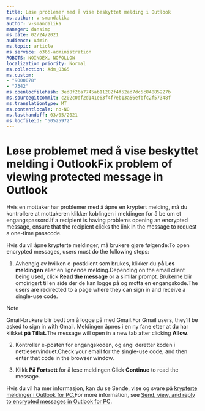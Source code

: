 ```yaml
---
title: Løse problemer med å vise beskyttet melding i Outlook
ms.author: v-smandalika
author: v-smandalika
manager: dansimp
ms.date: 02/24/2021
audience: Admin
ms.topic: article
ms.service: o365-administration
ROBOTS: NOINDEX, NOFOLLOW
localization_priority: Normal
ms.collection: Adm_O365
ms.custom:
- "9000078"
- "7342"
ms.openlocfilehash: 3ed8f26a7745ab11282f4f52ad7dc5c84885227b
ms.sourcegitcommit: c202c0df2d141e63f4f7eb13a56efbfc2f57348f
ms.translationtype: MT
ms.contentlocale: nb-NO
ms.lasthandoff: 03/05/2021
ms.locfileid: "50525972"
---
```

# <a name="fix-problem-of-viewing-protected-message-in-outlook"></a><span data-ttu-id="caef4-102">Løse problemet med å vise beskyttet melding i Outlook</span><span class="sxs-lookup"><span data-stu-id="caef4-102">Fix problem of viewing protected message in Outlook</span></span>

<span data-ttu-id="caef4-103">Hvis en mottaker har problemer med å åpne en kryptert melding, må du kontrollere at mottakeren klikker koblingen i meldingen for å be om et engangspassord.</span><span class="sxs-lookup"><span data-stu-id="caef4-103">If a recipient is having problems opening an encrypted message, ensure that the recipient clicks the link in the message to request a one-time passcode.</span></span>

<span data-ttu-id="caef4-104">Hvis du vil åpne krypterte meldinger, må brukere gjøre følgende:</span><span class="sxs-lookup"><span data-stu-id="caef4-104">To open encrypted messages, users must do the following steps:</span></span>

1. <span data-ttu-id="caef4-105">Avhengig av hvilken e-postklient som brukes, klikker du **på Les meldingen** eller en lignende melding.</span><span class="sxs-lookup"><span data-stu-id="caef4-105">Depending on the email client being used, click **Read the message** or a similar prompt.</span></span> <span data-ttu-id="caef4-106">Brukerne blir omdirigert til en side der de kan logge på og motta en engangskode.</span><span class="sxs-lookup"><span data-stu-id="caef4-106">The users are redirected to a page where they can sign in and receive a single-use code.</span></span>

> [!NOTE]
> <span data-ttu-id="caef4-107">Gmail-brukere blir bedt om å logge på med Gmail.</span><span class="sxs-lookup"><span data-stu-id="caef4-107">For Gmail users, they'll be asked to sign in with Gmail.</span></span> <span data-ttu-id="caef4-108">Meldingen åpnes i en ny fane etter at du har klikket **på Tillat.**</span><span class="sxs-lookup"><span data-stu-id="caef4-108">The message will open in a new tab after clicking **Allow**.</span></span>

2. <span data-ttu-id="caef4-109">Kontroller e-posten for engangskoden, og angi deretter koden i nettleservinduet.</span><span class="sxs-lookup"><span data-stu-id="caef4-109">Check your email for the single-use code, and then enter that code in the browser window.</span></span>

3. <span data-ttu-id="caef4-110">Klikk **På Fortsett** for å lese meldingen.</span><span class="sxs-lookup"><span data-stu-id="caef4-110">Click **Continue** to read the message.</span></span>

<span data-ttu-id="caef4-111">Hvis du vil ha mer informasjon, kan du se Sende, vise og svare på [krypterte meldinger i Outlook for PC.](https://support.microsoft.com/topic/send-view-and-reply-to-encrypted-messages-in-outlook-for-pc-eaa43495-9bbb-4fca-922a-df90dee51980)</span><span class="sxs-lookup"><span data-stu-id="caef4-111">For more information, see [Send, view, and reply to encrypted messages in Outlook for PC](https://support.microsoft.com/topic/send-view-and-reply-to-encrypted-messages-in-outlook-for-pc-eaa43495-9bbb-4fca-922a-df90dee51980).</span></span>


